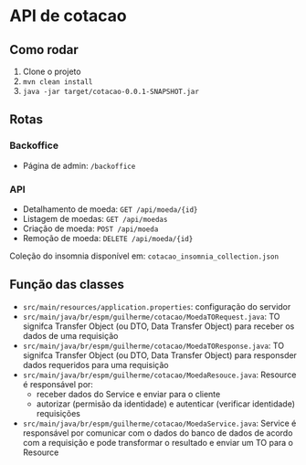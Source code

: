 # API de cotacao

## Como rodar

1. Clone o projeto
2. `mvn clean install`
3. `java -jar target/cotacao-0.0.1-SNAPSHOT.jar`

## Rotas

### Backoffice

- Página de admin: `/backoffice`

### API

- Detalhamento de moeda: `GET /api/moeda/{id}`
- Listagem de moedas: `GET /api/moedas`
- Criação de moeda: `POST /api/moeda`
- Remoção de moeda: `DELETE /api/moeda/{id}`

Coleção do insomnia disponível em: `cotacao_insomnia_collection.json`

## Função das classes

- `src/main/resources/application.properties`: configuração do servidor
- `src/main/java/br/espm/guilherme/cotacao/MoedaTORequest.java`: TO signifca Transfer Object (ou DTO, Data  Transfer Object) para receber os dados de uma requisição
- `src/main/java/br/espm/guilherme/cotacao/MoedaTOResponse.java`: TO signifca Transfer Object (ou DTO, Data  Transfer Object) para responsder dados requeridos para uma requisição
- `src/main/java/br/espm/guilherme/cotacao/MoedaResouce.java`: Resource é responsável por:
  - receber dados do Service e enviar para o cliente
  - autorizar (permisão da identidade) e autenticar (verificar identidade) requisições
- `src/main/java/br/espm/guilherme/cotacao/MoedaService.java`: Service é responsável por comunicar com o dados do banco de dados de acordo com a requisição e pode transformar o resultado e enviar um TO para o Resource
